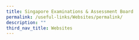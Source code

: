 ```yaml
---
title: Singapore Examinations & Assessment Board
permalink: /useful-links/Websites/permalink/
description: ""
third_nav_title: Websites
---
```

